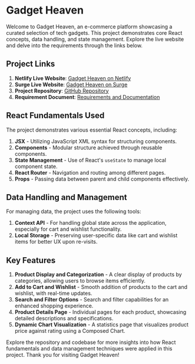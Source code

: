 # Gadget Heaven

Welcome to Gadget Heaven, an e-commerce platform showcasing a curated selection of tech gadgets. This project demonstrates core React concepts, data handling, and state management. Explore the live website and delve into the requirements through the links below.

## Project Links

1. **Netlify Live Website**: [Gadget Heaven on Netlify](https://gadget-heaven-8-assignment.netlify.app/) 
1. **Surge Live Website**: [Gadget Heaven on Surge](https://heaven-assignment-8.surge.sh/)
2. **Project Repository**: [GitHub Repository](https://github.com/programming-hero-web-course2/b10a8-gadget-heaven-Muntakim61/tree/main)
3. **Requirement Document**: [Requirements and Documentation](https://github.com/programming-hero-web-course2/b10a8-gadget-heaven-Muntakim61/tree/main)

## React Fundamentals Used

The project demonstrates various essential React concepts, including:

1. **JSX** - Utilizing JavaScript XML syntax for structuring components.
2. **Components** - Modular structure achieved through reusable components.
3. **State Management** - Use of React's `useState` to manage local component state.
4. **React Router** - Navigation and routing among different pages.
5. **Props** - Passing data between parent and child components effectively.

## Data Handling and Management

For managing data, the project uses the following tools:

1. **Context API** - For handling global state across the application, especially for cart and wishlist functionality.
2. **Local Storage** - Preserving user-specific data like cart and wishlist items for better UX upon re-visits.

## Key Features

1. **Product Display and Categorization** - A clear display of products by categories, allowing users to browse items efficiently.
2. **Add to Cart and Wishlist** - Smooth addition of products to the cart and wishlist, with real-time updates.
3. **Search and Filter Options** - Search and filter capabilities for an enhanced shopping experience.
4. **Product Details Page** - Individual pages for each product, showcasing detailed descriptions and specifications.
5. **Dynamic Chart Visualization** - A statistics page that visualizes product price against rating using a Composed Chart.

Explore the repository and codebase for more insights into how React fundamentals and data management techniques were applied in this project. Thank you for visiting Gadget Heaven!
